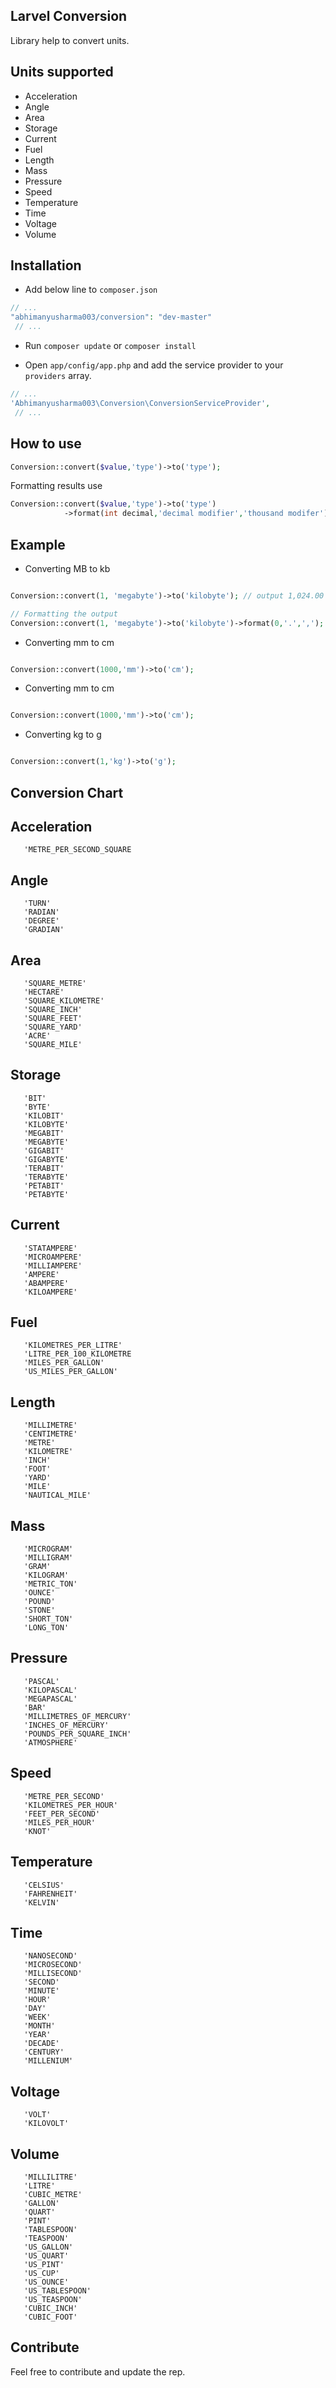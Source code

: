 ## Larvel Conversion

Library help to convert units.

## Units supported

* Acceleration
* Angle
* Area
* Storage
* Current
* Fuel
* Length
* Mass
* Pressure
* Speed
* Temperature
* Time
* Voltage
* Volume


## Installation

* Add below line to `composer.json `

```php
// ...
"abhimanyusharma003/conversion": "dev-master"
 // ...
```

* Run `composer update` or `composer install `

* Open `app/config/app.php` and add the service provider to your `providers` array.
		
```php
// ...
'Abhimanyusharma003\Conversion\ConversionServiceProvider',
 // ...
```

## How to use


```php
Conversion::convert($value,'type')->to('type');
```

Formatting results use

```php
Conversion::convert($value,'type')->to('type')
			->format(int decimal,'decimal modifier','thousand modifer');
```

## Example

* Converting MB to kb

```php

Conversion::convert(1, 'megabyte')->to('kilobyte'); // output 1,024.00 ( two decimal place )

// Formatting the output
Conversion::convert(1, 'megabyte')->to('kilobyte')->format(0,'.',','); // output 1,024 ( no decimal place )

```

* Converting mm to cm

```php

Conversion::convert(1000,'mm')->to('cm');

```

* Converting mm to cm

```php

Conversion::convert(1000,'mm')->to('cm');

```

* Converting kg to g

```php

Conversion::convert(1,'kg')->to('g');

```


## Conversion Chart

## Acceleration         
       'METRE_PER_SECOND_SQUARE
                               
## Angle                
       'TURN'                  
       'RADIAN'                
       'DEGREE'                
       'GRADIAN'               
                               
## Area                 
       'SQUARE_METRE'          
       'HECTARE'               
       'SQUARE_KILOMETRE'      
       'SQUARE_INCH'           
       'SQUARE_FEET'           
       'SQUARE_YARD'           
       'ACRE'                  
       'SQUARE_MILE'           
                               
## Storage              
       'BIT'                   
       'BYTE'                  
       'KILOBIT'               
       'KILOBYTE'              
       'MEGABIT'               
       'MEGABYTE'              
       'GIGABIT'               
       'GIGABYTE'              
       'TERABIT'               
       'TERABYTE'              
       'PETABIT'               
       'PETABYTE'              
                               
## Current              
       'STATAMPERE'            
       'MICROAMPERE'           
       'MILLIAMPERE'           
       'AMPERE'                
       'ABAMPERE'              
       'KILOAMPERE'            
                               
## Fuel                 
       'KILOMETRES_PER_LITRE'  
       'LITRE_PER_100_KILOMETRE
       'MILES_PER_GALLON'      
       'US_MILES_PER_GALLON'   
                               
## Length               
       'MILLIMETRE'            
       'CENTIMETRE'            
       'METRE'                 
       'KILOMETRE'             
       'INCH'                  
       'FOOT'                  
       'YARD'                  
       'MILE'                  
       'NAUTICAL_MILE'         
                               
## Mass                 
       'MICROGRAM'             
       'MILLIGRAM'             
       'GRAM'                  
       'KILOGRAM'              
       'METRIC_TON'            
       'OUNCE'                 
       'POUND'                 
       'STONE'                 
       'SHORT_TON'             
       'LONG_TON'              
                               
## Pressure             
       'PASCAL'                
       'KILOPASCAL'            
       'MEGAPASCAL'            
       'BAR'                   
       'MILLIMETRES_OF_MERCURY'
       'INCHES_OF_MERCURY'     
       'POUNDS_PER_SQUARE_INCH'
       'ATMOSPHERE'            
                               
## Speed                
       'METRE_PER_SECOND'      
       'KILOMETRES_PER_HOUR'   
       'FEET_PER_SECOND'       
       'MILES_PER_HOUR'        
       'KNOT'                  
                               
## Temperature          
       'CELSIUS'               
       'FAHRENHEIT'            
       'KELVIN'                
                               
## Time                 
       'NANOSECOND'            
       'MICROSECOND'           
       'MILLISECOND'           
       'SECOND'                
       'MINUTE'                
       'HOUR'                  
       'DAY'                   
       'WEEK'                  
       'MONTH'                 
       'YEAR'                  
       'DECADE'                
       'CENTURY'               
       'MILLENIUM'             
                               
## Voltage              
       'VOLT'                  
       'KILOVOLT'              
                               
## Volume               
       'MILLILITRE'            
       'LITRE'                 
       'CUBIC_METRE'           
       'GALLON'                
       'QUART'                 
       'PINT'                  
       'TABLESPOON'            
       'TEASPOON'              
       'US_GALLON'             
       'US_QUART'              
       'US_PINT'               
       'US_CUP'                
       'US_OUNCE'              
       'US_TABLESPOON'         
       'US_TEASPOON'           
       'CUBIC_INCH'            
       'CUBIC_FOOT'            


## Contribute

Feel free to contribute and update the rep.
